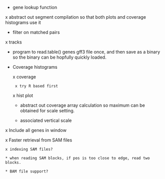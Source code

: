 * gene lookup function

x abstract out segment compilation so that both plots and coverage histograms use it

* filter on matched pairs

x tracks

* program to read.table() genes gff3 file once, and then save as a binary
  so the binary can be hopfully quickly loaded.

* Coverage histograms

    x coverage
    
       x try R based first
        
    x hist plot

    * abstract out coverage array  calculation so maximum can be obtained for
      scale setting.

    * associated vertical scale

x Include all genes in window

x Faster retrieval from SAM files

    x indexing SAM files?

    * when reading SAM blocks, if pos is too close to edge, read two blocks.

    * BAM file support?

